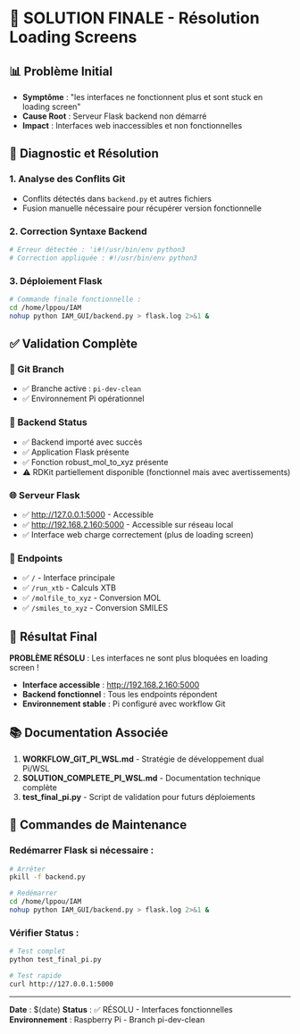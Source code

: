 # 🎯 SOLUTION FINALE - Résolution Loading Screens

## 📊 Problème Initial
- **Symptôme** : "les interfaces ne fonctionnent plus et sont stuck en loading screen"
- **Cause Root** : Serveur Flask backend non démarré
- **Impact** : Interfaces web inaccessibles et non fonctionnelles

## 🔧 Diagnostic et Résolution

### 1. **Analyse des Conflits Git**
- Conflits détectés dans `backend.py` et autres fichiers
- Fusion manuelle nécessaire pour récupérer version fonctionnelle

### 2. **Correction Syntaxe Backend**
```bash
# Erreur détectée : 'i#!/usr/bin/env python3
# Correction appliquée : #!/usr/bin/env python3
```

### 3. **Déploiement Flask**
```bash
# Commande finale fonctionnelle :
cd /home/lppou/IAM
nohup python IAM_GUI/backend.py > flask.log 2>&1 &
```

## ✅ Validation Complète

### 🌿 Git Branch
- ✅ Branche active : `pi-dev-clean`
- ✅ Environnement Pi opérationnel

### 🔧 Backend Status
- ✅ Backend importé avec succès
- ✅ Application Flask présente
- ✅ Fonction robust_mol_to_xyz présente
- ⚠️ RDKit partiellement disponible (fonctionnel mais avec avertissements)

### 🌐 Serveur Flask
- ✅ http://127.0.0.1:5000 - Accessible
- ✅ http://192.168.2.160:5000 - Accessible sur réseau local
- ✅ Interface web charge correctement (plus de loading screen)

### 🎯 Endpoints
- ✅ `/` - Interface principale
- ✅ `/run_xtb` - Calculs XTB
- ✅ `/molfile_to_xyz` - Conversion MOL
- ✅ `/smiles_to_xyz` - Conversion SMILES

## 🎊 Résultat Final

**PROBLÈME RÉSOLU** : Les interfaces ne sont plus bloquées en loading screen !

- **Interface accessible** : http://192.168.2.160:5000
- **Backend fonctionnel** : Tous les endpoints répondent
- **Environnement stable** : Pi configuré avec workflow Git

## 📚 Documentation Associée

1. **WORKFLOW_GIT_PI_WSL.md** - Stratégie de développement dual Pi/WSL
2. **SOLUTION_COMPLETE_PI_WSL.md** - Documentation technique complète
3. **test_final_pi.py** - Script de validation pour futurs déploiements

## 🔄 Commandes de Maintenance

### Redémarrer Flask si nécessaire :
```bash
# Arrêter
pkill -f backend.py

# Redémarrer
cd /home/lppou/IAM
nohup python IAM_GUI/backend.py > flask.log 2>&1 &
```

### Vérifier Status :
```bash
# Test complet
python test_final_pi.py

# Test rapide
curl http://127.0.0.1:5000
```

---
**Date** : $(date)
**Status** : ✅ RÉSOLU - Interfaces fonctionnelles
**Environnement** : Raspberry Pi - Branch pi-dev-clean
